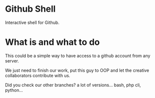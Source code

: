 Github Shell
============

Interactive shell for Github.

What is and what to do
======
This could be a simple way to have access to a github account from any server.

We just need to finish our work, put this guy to OOP and let the creative collaborators contribute with us.

Did you check our other branches? a lot of versions... bash, php cli, python...
